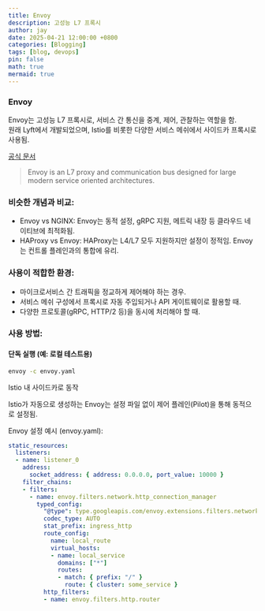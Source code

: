```yaml
---
title: Envoy
description: 고성능 L7 프록시
author: jay
date: 2025-04-21 12:00:00 +0800
categories: [Blogging]
tags: [blog, devops]
pin: false
math: true
mermaid: true
---
```


### Envoy
Envoy는 고성능 L7 프록시로, 서비스 간 통신을 중계, 제어, 관찰하는 역할을 함. \
원래 Lyft에서 개발되었으며, Istio를 비롯한 다양한 서비스 메쉬에서 사이드카 프록시로 사용됨.

[공식 문서](https://www.envoyproxy.io/docs/envoy/v1.34.0/intro/what_is_envoy)
>Envoy is an L7 proxy and communication bus designed for large modern service oriented architectures.

### 비슷한 개념과 비교:
- Envoy vs NGINX: Envoy는 동적 설정, gRPC 지원, 메트릭 내장 등 클라우드 네이티브에 최적화됨.
- HAProxy vs Envoy: HAProxy는 L4/L7 모두 지원하지만 설정이 정적임. Envoy는 컨트롤 플레인과의 통합에 유리.

### 사용이 적합한 환경:
- 마이크로서비스 간 트래픽을 정교하게 제어해야 하는 경우.
- 서비스 메쉬 구성에서 프록시로 자동 주입되거나 API 게이트웨이로 활용할 때.
- 다양한 프로토콜(gRPC, HTTP/2 등)을 동시에 처리해야 할 때.

### 사용 방법:
#### 단독 실행 (예: 로컬 테스트용)
```bash
envoy -c envoy.yaml
```
Istio 내 사이드카로 동작

Istio가 자동으로 생성하는 Envoy는 설정 파일 없이 제어 플레인(Pilot)을 통해 동적으로 설정됨.

Envoy 설정 예시 (envoy.yaml):

```yaml
static_resources:
  listeners:
  - name: listener_0
    address:
      socket_address: { address: 0.0.0.0, port_value: 10000 }
    filter_chains:
    - filters:
      - name: envoy.filters.network.http_connection_manager
        typed_config:
          "@type": type.googleapis.com/envoy.extensions.filters.network.http_connection_manager.v3.HttpConnectionManager
          codec_type: AUTO
          stat_prefix: ingress_http
          route_config:
            name: local_route
            virtual_hosts:
            - name: local_service
              domains: ["*"]
              routes:
              - match: { prefix: "/" }
                route: { cluster: some_service }
          http_filters:
          - name: envoy.filters.http.router
```

